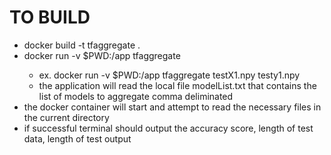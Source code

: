 # TO BUILD
- docker build -t tfaggregate . 
- docker run -v $PWD:/app tfaggregate <X input file> <y input file>
  - ex. docker run -v $PWD:/app tfaggregate testX1.npy testy1.npy
  - the application will read the local file modelList.txt that contains the list of models to aggregate comma deliminated
- the docker container will start and attempt to read the necessary files in the current directory
- if successful terminal should output the accuracy score, length of test data, length of test output
